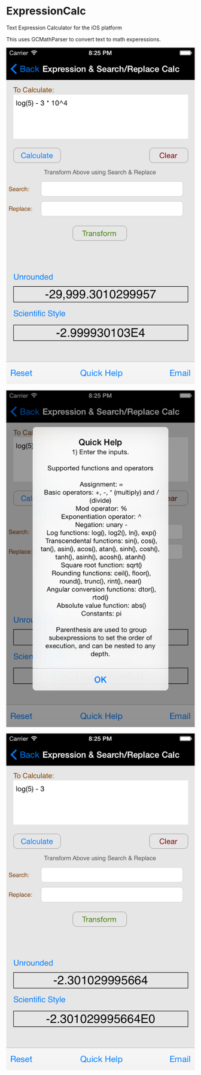 ExpressionCalc
==============

Text Expression Calculator for the iOS platform

This uses GCMathParser to convert text to math experessions.

![Screenshot](https://raw.githubusercontent.com/NSausage/ExpressionCalc/master/Screenshots/iOS6a.png)

![Screenshot](https://raw.githubusercontent.com/NSausage/ExpressionCalc/master/Screenshots/iOS6b.png)

![Screenshot](https://raw.githubusercontent.com/NSausage/ExpressionCalc/master/Screenshots/iOS6c.png)
